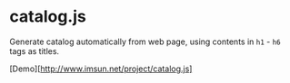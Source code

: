 catalog.js
==========

Generate catalog automatically from web page, using contents in `h1` - `h6` tags as titles.

[Demo][http://www.imsun.net/project/catalog.js]
